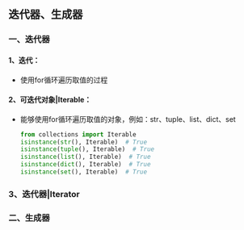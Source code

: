 ## 迭代器、生成器

### 一、迭代器

#### 1、迭代：
- 使用for循环遍历取值的过程



#### 2、可迭代对象|Iterable：
- 能够使用for循环遍历取值的对象，例如：str、tuple、list、dict、set
  ```python
  from collections import Iterable
  isinstance(str(), Iterable)  # True
  isinstance(tuple(), Iterable)  # True
  isinstance(list(), Iterable)  # True
  isinstance(dict(), Iterable)  # True
  isinstance(set(), Iterable)  # True
  ```

 
### 3、迭代器|Iterator







### 二、生成器



